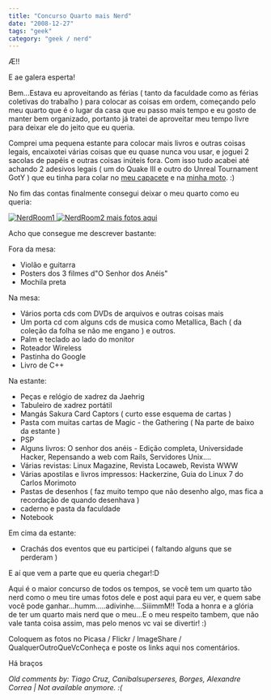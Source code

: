 ```yaml
---
title: "Concurso Quarto mais Nerd"
date: "2008-12-27"
tags: "geek"
category: "geek / nerd"
---
```


Æ!!

E ae galera esperta!

Bem...Estava eu aproveitando as férias ( tanto da faculdade como as férias coletivas do trabalho ) para colocar as coisas em ordem, começando pelo meu quarto que é o lugar da casa que eu passo mais tempo e eu gosto de manter bem organizado, portanto já tratei de aproveitar meu tempo livre para deixar ele do jeito que eu queria.

Comprei uma pequena estante para colocar mais livros e outras coisas legais, encaixotei várias coisas que eu quase nunca vou usar, e joguei 2 sacolas de papéis e outras coisas inúteis fora. Com isso tudo acabei até achando 2 adesivos legais ( um do Quake III e outro do Unreal Tournament GotY ) que eu tinha para colar no [meu capacete](http://picasaweb.google.com/lh/photo/a-tiDhsHv5pIkSce68oH7w?feat=directlink "Adesivo do Unreal Tournament") e na [minha moto](http://picasaweb.google.com/lh/photo/tif9whzrOfu3PdnDx-DRfg?feat=directlink "Adesivo do Quake III"). :)

No fim das contas finalmente consegui deixar o meu quarto como eu queria:

[![NerdRoom1](http://pothix.com/blog/wp-content/uploads/2008/12/s7301124-300x225.jpg "NerdRoom1") ](http://picasaweb.google.com/Willian.molinari/QuartoNerd?feat=directlink "")[![NerdRoom2](http://pothix.com/blog/wp-content/uploads/2008/12/s7301132-300x225.jpg "NerdRoom2")
](http://picasaweb.google.com/Willian.molinari/QuartoNerd?feat=directlink "")[mais fotos aqui](http://picasaweb.google.com/Willian.molinari/QuartoNerd?feat=directlink "NerdRoom")[](http://pothix.com/blog/wp-content/uploads/2008/12/s7301132.jpg "")

Acho que consegue me descrever bastante:

Fora da mesa:
* Violão e guitarra
* Posters dos 3 filmes d"O Senhor dos Anéis"
* Mochila preta

Na mesa:
* Vários porta cds com DVDs de arquivos e outras coisas mais
* Um porta cd com alguns cds de musica como Metallica, Bach ( da coleção da folha se não me engano ) e outros.
* Palm e teclado ao lado do monitor
* Roteador Wireless
* Pastinha do Google
* Livro de C++

Na estante:
* Peças e relógio de xadrez da Jaehrig
* Tabuleiro de xadrez portátil
* Mangás Sakura Card Captors ( curto esse esquema de cartas )
* Pasta com muitas cartas de Magic - the Gathering ( Na parte de baixo da estante )
* PSP
* Alguns livros: O senhor dos anéis - Edição completa, Universidade Hacker, Repensando a web com Rails, Servidores Unix....
* Várias revistas: Linux Magazine, Revista Locaweb, Revista WWW
* Várias apostilas e livros impressos: Hackerzine, Guia do Linux 7 do Carlos Morimoto
* Pastas de desenhos ( faz muito tempo que não desenho algo, mas fica a recordação de quando desenhava )
* caderno e pasta da faculdade
* Notebook

Em cima da estante:
* Crachás dos eventos que eu participei ( faltando alguns que se perderam )

E aí que vem a parte que eu queria chegar!:D

Aqui é o maior concurso de todos os tempos, se você tem um quarto tão nerd como o meu tire umas fotos dele e post aqui para eu ver, e quem sabe você pode ganhar...humm.....adivinhe....SiiimmM!! Toda a honra e a glória de ter um quarto mais nerd que o meu...E o meu respeito tambem, que não vale tanta coisa assim, mas pelo menos vc vai se divertir! :)

Coloquem as fotos no Picasa / Flickr / ImageShare / QualquerOutroQueVcConheça e poste os links aqui nos comentários.

Há braços



_Old comments by: Tiago Cruz, Canibalsuperseres, Borges, Alexandre Correa | Not available anymore. :(_
